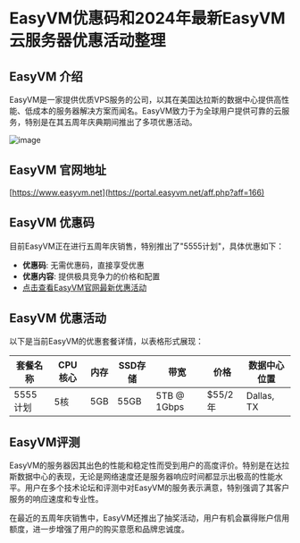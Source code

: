 # EasyVM优惠码和2024年最新EasyVM云服务器优惠活动整理

## EasyVM 介绍
EasyVM是一家提供优质VPS服务的公司，以其在美国达拉斯的数据中心提供高性能、低成本的服务器解决方案而闻名。EasyVM致力于为全球用户提供可靠的云服务，特别是在其五周年庆典期间推出了多项优惠活动。

![image](https://github.com/mariaseeksfuni/EasyVM/assets/169419089/2b9e901f-62ec-418d-a0fb-e7aa83dbf7d3)

## EasyVM 官网地址
[https://www.easyvm.net](https://portal.easyvm.net/aff.php?aff=166)

## EasyVM 优惠码
目前EasyVM正在进行五周年庆销售，特别推出了"5555计划"，具体优惠如下：
- **优惠码**: 无需优惠码，直接享受优惠
- **优惠内容**: 提供极具竞争力的价格和配置
- [点击查看EasyVM官网最新优惠活动](https://portal.easyvm.net/aff.php?aff=166)

## EasyVM 优惠活动
以下是当前EasyVM的优惠套餐详情，以表格形式展现：

| 套餐名称 | CPU核心 | 内存 | SSD存储 | 带宽 | 价格 | 数据中心位置 |
|---------|---------|------|---------|------|------|-------------|
| 5555计划 | 5核 | 5GB | 55GB | 5TB @ 1Gbps | $55/2年 | Dallas, TX |

## EasyVM评测
EasyVM的服务器因其出色的性能和稳定性而受到用户的高度评价。特别是在达拉斯数据中心的表现，无论是网络速度还是服务器响应时间都显示出极高的性能水平。用户在多个技术论坛和评测中对EasyVM的服务表示满意，特别强调了其客户服务的响应速度和专业性。

在最近的五周年庆销售中，EasyVM还推出了抽奖活动，用户有机会赢得账户信用额度，进一步增强了用户的购买意愿和品牌忠诚度。
